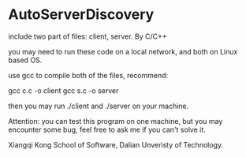 # AutoServerDiscovery
include two part of files: client, server. By C/C++

you may need to run these code on a local network, and both on Linux based OS.

use gcc to compile both of the files, recommend:

  gcc c.c -o client
  gcc s.c -o server
  
then you may run ./client and ./server on your machine.

Attention:
you can test this program on one machine, but you may encounter some bug, feel free to ask me if you can't solve it.


Xiangqi Kong
School of Software, Dalian Unveristy of Technology.
